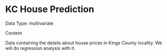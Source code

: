 
# KC House Prediction

Data Type: multivariate

Content

Data containing the details about house prices in Kings County locality. We will do regression analysis with it.




